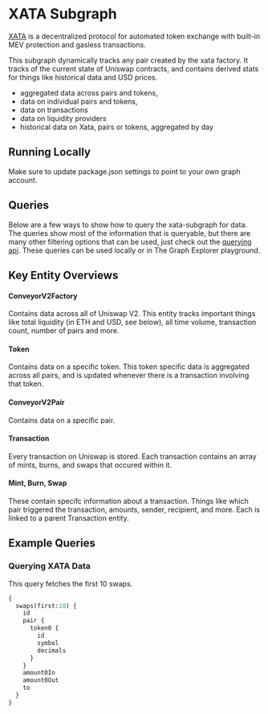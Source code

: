# XATA Subgraph

[XATA](https://xata.fi/) is a decentralized protocol for automated token exchange with built-in MEV protection and gasless transactions.

This subgraph dynamically tracks any pair created by the xata factory. It tracks of the current state of Uniswap contracts, and contains derived stats for things like historical data and USD prices.

- aggregated data across pairs and tokens,
- data on individual pairs and tokens,
- data on transactions
- data on liquidity providers
- historical data on Xata, pairs or tokens, aggregated by day

## Running Locally

Make sure to update package.json settings to point to your own graph account.

## Queries

Below are a few ways to show how to query the xata-subgraph for data. The queries show most of the information that is queryable, but there are many other filtering options that can be used, just check out the [querying api](https://thegraph.com/docs/graphql-api). These queries can be used locally or in The Graph Explorer playground.

## Key Entity Overviews

#### ConveyorV2Factory

Contains data across all of Uniswap V2. This entity tracks important things like total liquidity (in ETH and USD, see below), all time volume, transaction count, number of pairs and more.

#### Token

Contains data on a specific token. This token specific data is aggregated across all pairs, and is updated whenever there is a transaction involving that token.

#### ConveyorV2Pair

Contains data on a specific pair.

#### Transaction

Every transaction on Uniswap is stored. Each transaction contains an array of mints, burns, and swaps that occured within it.

#### Mint, Burn, Swap

These contain specifc information about a transaction. Things like which pair triggered the transaction, amounts, sender, recipient, and more. Each is linked to a parent Transaction entity.

## Example Queries

### Querying XATA Data

This query fetches the first 10 swaps.

```graphql
{
  swaps(first:10) {
    id
    pair {
      token0 {
        id
        symbol
        decimals
      }
    }
    amount0In
    amount0Out
    to
  }
}
```
